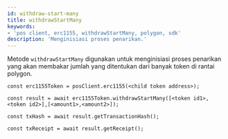 ```yaml
---
id: withdraw-start-many
title: withdrawStartMany
keywords:
- 'pos client, erc1155, withdrawStartMany, polygon, sdk'
description: 'Menginisiasi proses penarikan.'
---
```


Metode `withdrawStartMany` digunakan untuk menginisiasi proses penarikan yang akan membakar jumlah yang ditentukan dari banyak token di rantai polygon.

```
const erc1155Token = posClient.erc1155(<child token address>);

const result = await erc1155Token.withdrawStartMany([<token id1>, <token id2>],[<amount1>,<amount2>]);

const txHash = await result.getTransactionHash();

const txReceipt = await result.getReceipt();

```
